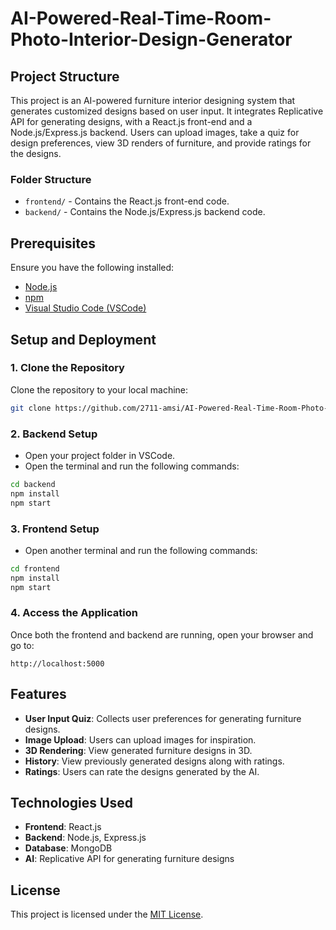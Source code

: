 # AI-Powered-Real-Time-Room-Photo-Interior-Design-Generator

## Project Structure
This project is an AI-powered furniture interior designing system that generates customized designs based on user input. It integrates Replicative API for generating designs, with a React.js front-end and a Node.js/Express.js backend. Users can upload images, take a quiz for design preferences, view 3D renders of furniture, and provide ratings for the designs.

### Folder Structure
- `frontend/` - Contains the React.js front-end code.
- `backend/` - Contains the Node.js/Express.js backend code.

## Prerequisites
Ensure you have the following installed:
- [Node.js](https://nodejs.org/)
- [npm](https://www.npmjs.com/)
- [Visual Studio Code (VSCode)](https://code.visualstudio.com/)

## Setup and Deployment

### 1. Clone the Repository
Clone the repository to your local machine:
```bash
git clone https://github.com/2711-amsi/AI-Powered-Real-Time-Room-Photo-Interior-Design-Generator.git
```

### 2. Backend Setup
- Open your project folder in VSCode.
- Open the terminal and run the following commands:
```bash
cd backend
npm install
npm start
```

### 3. Frontend Setup
- Open another terminal and run the following commands:
```bash
cd frontend
npm install
npm start
```

### 4. Access the Application
Once both the frontend and backend are running, open your browser and go to:
```
http://localhost:5000
```

## Features
- **User Input Quiz**: Collects user preferences for generating furniture designs.
- **Image Upload**: Users can upload images for inspiration.
- **3D Rendering**: View generated furniture designs in 3D.
- **History**: View previously generated designs along with ratings.
- **Ratings**: Users can rate the designs generated by the AI.

## Technologies Used
- **Frontend**: React.js
- **Backend**: Node.js, Express.js
- **Database**: MongoDB
- **AI**: Replicative API for generating furniture designs

## License
This project is licensed under the [MIT License](LICENSE).
